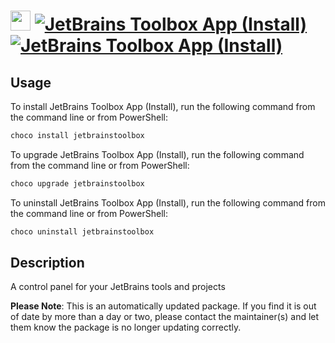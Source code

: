 ﻿# <img src="https://cdn.jsdelivr.net/gh/mkevenaar/chocolatey-packages@971b30499daa016c8c9e3a7c249639e3b0d2c274/icons/jetbrainstoolbox.png" width="32" height="32"/> [![JetBrains Toolbox App (Install)](https://img.shields.io/chocolatey/v/jetbrainstoolbox.svg?label=JetBrains+Toolbox+App+(Install))](https://chocolatey.org/packages/jetbrainstoolbox) [![JetBrains Toolbox App (Install)](https://img.shields.io/chocolatey/dt/jetbrainstoolbox.svg)](https://chocolatey.org/packages/jetbrainstoolbox)

## Usage
To install JetBrains Toolbox App (Install), run the following command from the command line or from PowerShell:
```powershell
choco install jetbrainstoolbox
```

To upgrade JetBrains Toolbox App (Install), run the following command from the command line or from PowerShell:
```powershell
choco upgrade jetbrainstoolbox
```

To uninstall JetBrains Toolbox App (Install), run the following command from the command line or from PowerShell:
```powershell
choco uninstall jetbrainstoolbox
```

## Description
A control panel for your JetBrains tools and projects

**Please Note**: This is an automatically updated package. If you find it is
out of date by more than a day or two, please contact the maintainer(s) and
let them know the package is no longer updating correctly.



